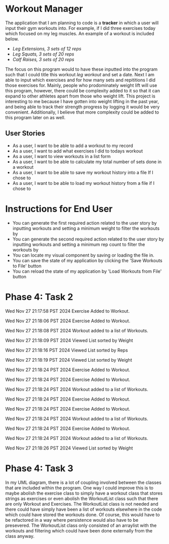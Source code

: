 # Workout Manager

The application that I am planning to code is a **tracker** in which a user will input their gym workouts into. For example, if I did three exercises today which focused on my leg muscles. An example of a workout is included below.

- *Leg Extensions, 3 sets of 12 reps*
- *Leg Squats, 3 sets of 20 reps*
- *Calf Raises, 3 sets of 20 reps*

The focus on this program would to have these inputted into the program such that I could title this workout *leg workout* and set a date. Next I am able to input which exercises and for how many sets and repititions I did those exercises for. Mainly, people who prodominately weight lift will use this program, however, there could be complexity added to it so that it can expand to other athletes apart from those who weight lift. This project is interesting to me because I have gotten into weight lifting in the past year, and being able to track their strength progress by logging it would be very convenient. Additionally, I believe that more complexity could be added to this program later on as well. 


## User Stories
- As a user, I want to be able to add a workout to my record
- As a user, I want to add what exercises I did to todays workout
- As a user, I want to view workouts in a list form
- As a user, I want to be able to calculate my total number of sets done in a workout
- As a user, I want to be able to save my workout history into a file If I chose to
- As a user, I want to be able to load my workout history from a file if I chose to 


# Instructions for End User

- You can generate the first required action related to the user story by inputting workouts and setting a minimum weight to filter the workouts by
- You can generate the second required action related to the user story by inputting workouts and setting a minimum rep count to filter the workouts by
- You can locate my visual component by saving or loading the file in.
- You can save the state of my application by clicking the 'Save Workouts to File' button
- You can reload the state of my application by 'Load Workouts from File' button


# Phase 4: Task 2
Wed Nov 27 21:17:58 PST 2024
Exercise Added to Workout.

Wed Nov 27 21:18:06 PST 2024
Exercise Added to Workout.

Wed Nov 27 21:18:08 PST 2024
Workout added to a list of Workouts.

Wed Nov 27 21:18:09 PST 2024
Viewed List sorted by Weight

Wed Nov 27 21:18:16 PST 2024
Viewed List sorted by Reps

Wed Nov 27 21:18:19 PST 2024
Viewed List sorted by Weight

Wed Nov 27 21:18:24 PST 2024
Exercise Added to Workout.

Wed Nov 27 21:18:24 PST 2024
Exercise Added to Workout.

Wed Nov 27 21:18:24 PST 2024
Workout added to a list of Workouts.

Wed Nov 27 21:18:24 PST 2024
Exercise Added to Workout.

Wed Nov 27 21:18:24 PST 2024
Exercise Added to Workout.

Wed Nov 27 21:18:24 PST 2024
Workout added to a list of Workouts.

Wed Nov 27 21:18:24 PST 2024
Exercise Added to Workout.

Wed Nov 27 21:18:24 PST 2024
Workout added to a list of Workouts.

Wed Nov 27 21:18:26 PST 2024
Viewed List sorted by Weight


# Phase 4: Task 3
In my UML diagram, there is a lot of coupling involved between the classes that are included within the program. One way I could improve this is to maybe abolish the exercise class to simply have a workout class that stores strings as exercises or even abolish the WorkoutList class such that there are only Workout and Exercises. The WorkoutList class is not needed and there could have simply have been a list of workouts elsewhere in the code which could have stored the workouts done. Of course, this would have to be refactored in a way where persistence would also have to be presevered. The WorkoutList class only consisted of an arraylist with the workouts and filtering which could have been done externally from the class anyway.  
